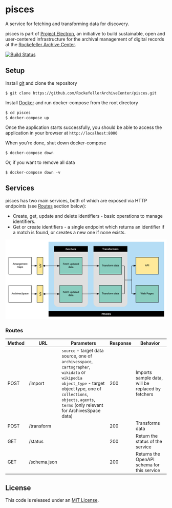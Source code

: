 # pisces
A service for fetching and transforming data for discovery.

pisces is part of [Project Electron](https://github.com/RockefellerArchiveCenter/project_electron), an initiative to build sustainable, open and user-centered infrastructure for the archival management of digital records at the [Rockefeller Archive Center](http://rockarch.org/).

[![Build Status](https://travis-ci.org/RockefellerArchiveCenter/pisces.svg?branch=master)](https://travis-ci.org/RockefellerArchiveCenter/pisces)

## Setup

Install [git](https://git-scm.com/) and clone the repository

    $ git clone https://github.com/RockefellerArchiveCenter/pisces.git

Install [Docker](https://store.docker.com/search?type=edition&offering=community) and run docker-compose from the root directory

    $ cd pisces
    $ docker-compose up

Once the application starts successfully, you should be able to access the application in your browser at `http://localhost:8000`

When you're done, shut down docker-compose

    $ docker-compose down

Or, if you want to remove all data

    $ docker-compose down -v


## Services

pisces has two main services, both of which are exposed via HTTP endpoints (see [Routes](#routes) section below):

* Create, get, update and delete identifiers - basic operations to manage identifiers.
* Get or create identifiers - a single endpoint which returns an identifier if a match is found, or creates a new one if none exists.

![Pisces diagram](pisces-services.png)


### Routes

| Method | URL | Parameters | Response  | Behavior  |
|--------|-----|---|---|---|
|POST|/import|`source` - target data source, one of `archivesspace`, `cartographer`, `wikidata` or `wikipedia` <br/> `object_type` - target object type, one of `collections`, `objects`, `agents`, `terms` (only relevant for ArchivesSpace data)|200|Imports sample data, will be replaced by fetchers|
|POST|/transform||200|Transforms data|
|GET|/status||200|Return the status of the service|
|GET|/schema.json||200|Returns the OpenAPI schema for this service|

## License

This code is released under an [MIT License](LICENSE).
